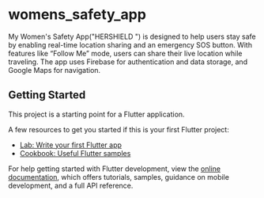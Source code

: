 # womens_safety_app
My Women's Safety App("HERSHIELD ") is designed to help users stay safe by enabling real-time location sharing and an emergency SOS button. With features like “Follow Me” mode, users can share their live location while traveling. The app uses Firebase for authentication and data storage, and Google Maps for navigation.

## Getting Started

This project is a starting point for a Flutter application.

A few resources to get you started if this is your first Flutter project:

- [Lab: Write your first Flutter app](https://docs.flutter.dev/get-started/codelab)
- [Cookbook: Useful Flutter samples](https://docs.flutter.dev/cookbook)

For help getting started with Flutter development, view the
[online documentation](https://docs.flutter.dev/), which offers tutorials,
samples, guidance on mobile development, and a full API reference.
